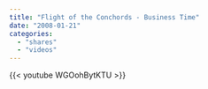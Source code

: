 ```yaml
---
title: "Flight of the Conchords - Business Time"
date: "2008-01-21"
categories:
  - "shares"
  - "videos"
---
```


{{< youtube WGOohBytKTU >}}
